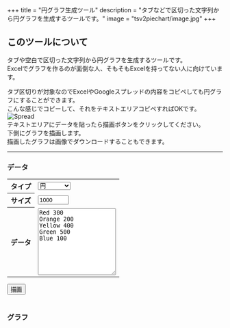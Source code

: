 +++
title = "円グラフ生成ツール"
description = "タブなどで区切った文字列から円グラフを生成するツールです。"
image = "tsv2piechart/image.jpg"
+++

## このツールについて
タブや空白で区切った文字列から円グラフを生成するツールです。  
Excelでグラフを作るのが面倒な人、そもそもExcelを持ってない人に向けています。  

タブ区切りが対象なのでExcelやGoogleスプレッドの内容をコピペしても円グラフにすることができます。  
こんな感じでコピーして、それをテキストエリアコピペすればOKです。  
![Spread](/img/tool/tsv2piechart/spread.png)  
テキストエリアにデータを貼ったら描画ボタンをクリックしてください。  
下側にグラフを描画します。  
描画したグラフは画像でダウンロードすることもできます。  

---

<h3>データ</h3>
<div id="tsv2pichart-source">
    <table>
        <tbody>
            <tr>
                <th><label for="size">タイプ</label></th>
                <td>
                    <select name="chart_type">
                        <option value="pie" selected>円</option>
                        <option value="doughnut">ドーナツ</option>
                    </select>
                </td>
            </tr>
            <tr>
                <th><label for="size">サイズ</label></th>
                <td>
                    <input type="number" name="chart_size" min="100" max="1000" value="1000"　required>
                </td>
            </tr>
            <tr>
                <th><label for="source">データ</label></th>
                <td>
                    <textarea name="source" id="source" rows="10" required="">
Red 300
Orange 200
Yellow 400
Green 500
Blue 100
                    </textarea>
                </td>
            </tr>
        </tbody>
    </table>
    <button id="render">描画</button>
</div>
<br>
<h3>グラフ</h3>
<div id="tsv2pichart-chart" style="display: none;">
    <canvas id="chart-canvas"></canvas>
    <br>
    <button id="download">画像でダウンロード</button>
</div>